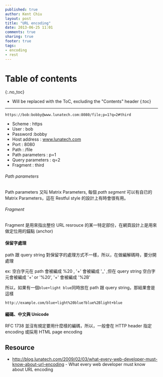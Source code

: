```yaml
---
published: true
author: Kent Chiu
layout: post
title: "URL encoding"
date: 2013-06-25 11:01
comments: true
sharing: true
footer: true
tags: 
- encoding
- rest
---
```


# Table of contents
{:.no_toc}

* Will be replaced with the ToC, excluding the "Contents" header
{:toc}

----------------------------------------------------------------



`https://bob:bobby@www.lunatech.com:8080/file;p=1?q=2#third`

- Scheme           : https
- User             : bob
- Password         :bobby
- Host address     : www.lunatech.com
- Port             : 8080
- Path             : /file
- Path parameters  : p=1
- Query parameters : q=2
- Fragment         : third

###### Path parameters
Path parameters 又叫 Matrix Parameters, 每個 *path segment* 可以有自已的 Matrix Parameters，這在 Restful style 的設計上有時會很有用。

###### Fragment

Fragment 是用來指出整份 URL resrouce 的某一特定部份，在網頁設計上是用來做定位用的錨點 (anchor)

#### 保留字處理

path 跟 query string 對保留字的處理方式不一樣，所以，在做編解碼時，要分開處理

ex:
空白字元在 path 會被編成 %20 , '+' 會被編成 '_' ,但在 query string 空白字元會被編成 '+' or '%20', '+' 會被編成 '%2B'

所以，如果有一個`blue+light blue`同時放在 path 跟 query string，那結果會是這樣

 	http://example.com/blue+light%20blue?blue%2Blight+blue

#### 編碼、中文與 Unicode

RFC 1738 並沒有規定要用什麼樣的編碼，所以，一般會在 HTTP header 指定 encoding 或採用 HTML page encoding


## Resource
  - <http://blog.lunatech.com/2009/02/03/what-every-web-developer-must-know-about-url-encoding> - What every web developer must know about URL encoding





